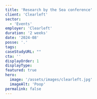 ```yaml
---
title: 'Research by the Sea conference'
client: 'Clearleft'
sector:
  - 'Events'
employer: 'Clearleft'
duration: '2 weeks'
date: '2024-08'
posse: '.'
tags:
caseStudyURL: ""
cta: ''
displayOrder: 1
displayType:
featured: true
hero:
  image: '/assets/images/clearleft.jpg'
  imageAlt: 'Poop'
permalink: false
---
```

